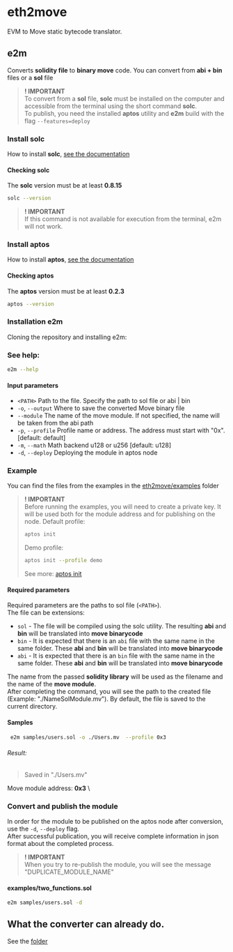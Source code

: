 # eth2move

EVM to Move static bytecode translator.

## e2m
Converts **solidity file** to **binary move** code. You can convert from **abi + bin** files or a **sol** file

> **! IMPORTANT**\
> To convert from a **sol** file, **solc** must be installed on the computer and accessible from the terminal using the short command **solc**.\
> To publish, you need the installed **aptos** utility and **e2m** build with the flag `--features=deploy`

### Install solc

How to install **solc**, [see the documentation](https://docs.soliditylang.org/en/develop/installing-solidity.html)

#### Checking solc

The **solc** version must be at least **0.8.15**

```bash
solc --version
```
> **! IMPORTANT**\
> If this command is not available for execution from the terminal, e2m will not work.

### Install aptos

How to install **aptos**, [see the documentation](https://aptos.dev/cli-tools/aptos-cli-tool/install-aptos-cli)

#### Checking aptos

The **aptos** version must be at least **0.2.3**

```bash
aptos --version
```

### Installation e2m
Cloning the repository and installing e2m:


### See help:
```bash
e2m --help
```

#### Input parameters
* `<PATH>`              Path to the file. Specify the path to sol file or abi | bin
* `-o`, `--output`      Where to save the converted Move binary file
* `--module`            The name of the move module. If not specified, the name will be taken from the abi path
* `-p`, `--profile`     Profile name or address. The address must start with "0x". [default: default]
* `-m`, `--math`        Math backend u128 or u256 [default: u128]
* `-d`, `--deploy`      Deploying the module in aptos node

### Example
You can find the files from the examples in the [eth2move/examples](https://github.com/pontem-network/eth2move/tree/master/examples) folder

> **! IMPORTANT**\
> Before running the examples, you will need to create a private key.
It will be used both for the module address and for publishing on the node.
> Default profile:
> ```bash
> aptos init
> ```
> Demo profile:
> ```bash
> aptos init --profile demo
> ```
> See more: [aptos init](https://aptos.dev/cli-tools/aptos-cli-tool/use-aptos-cli/#step-1-run-aptos-init)

#### Required parameters
Required parameters are the paths to sol file (`<PATH>`).\
The file can be extensions:
* `sol` - The file will be compiled using the solc utility. The resulting **abi** and **bin** will be translated into **move binarycode**
* `bin` - It is expected that there is an `abi` file with the same name in the same folder. These **abi** and **bin** will be translated into **move binarycode**
* `abi` - It is expected that there is an `bin` file with the same name in the same folder. These **abi** and **bin** will be translated into **move binarycode**

The name from the passed **solidity library** will be used as the filename and the name of the **move module**.\
After completing the command, you will see the path to the created file (Example: "./NameSolModule.mv"). 
By default, the file is saved to the current directory.

#### Samples

```bash
 e2m samples/users.sol -o ./Users.mv  --profile 0x3 
```

###### Result:
> Saved in "./Users.mv"

Move module address: **0x3** \


### Convert and publish the module
In order for the module to be published on the aptos node after conversion, use the `-d`, `--deploy` flag.\
After successful publication, you will receive complete information in json format about the completed process.

> **! IMPORTANT**\
> When you try to re-publish the module, you will see the message "DUPLICATE_MODULE_NAME"


#### examples/two_functions.sol
```bash
e2m samples/users.sol -d
```


## What the converter can already do.

See the [folder](https://github.com/pontem-network/eth2move-samples/tree/main/samples)